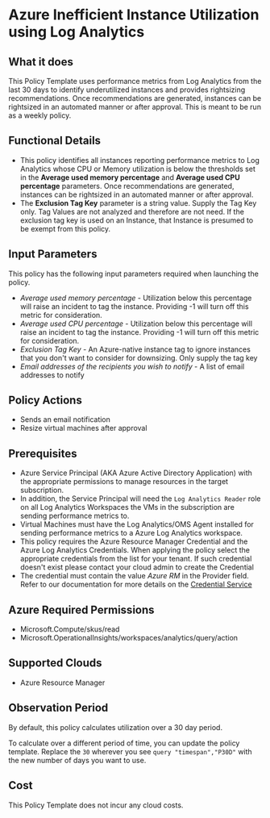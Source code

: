 # Azure Inefficient Instance Utilization using Log Analytics

## What it does

This Policy Template uses performance metrics from Log Analytics from the last 30 days to identify underutilized instances and provides rightsizing recommendations. Once recommendations are generated, instances can be rightsized in an automated manner or after approval. This is meant to be run as a weekly policy.

## Functional Details

- This policy identifies all instances reporting performance metrics to Log Analytics whose CPU or Memory utilization is below the thresholds set in the **Average used memory percentage** and **Average used CPU percentage** parameters. Once recommendations are generated, instances can be rightsized in an automated manner or after approval.
- The **Exclusion Tag Key** parameter is a string value.  Supply the Tag Key only.  Tag Values are not analyzed and therefore are not need.  If the exclusion tag key is used on an Instance, that Instance is presumed to be exempt from this policy.

## Input Parameters

This policy has the following input parameters required when launching the policy.

- *Average used memory percentage* - Utilization below this percentage will raise an incident to tag the instance. Providing -1 will turn off this metric for consideration.
- *Average used CPU percentage* - Utilization below this percentage will raise an incident to tag the instance. Providing -1 will turn off this metric for consideration.
- *Exclusion Tag Key* - An Azure-native instance tag to ignore instances that you don't want to consider for downsizing. Only supply the tag key
- *Email addresses of the recipients you wish to notify* - A list of email addresses to notify

## Policy Actions

- Sends an email notification
- Resize virtual machines after approval

## Prerequisites

- Azure Service Principal (AKA Azure Active Directory Application) with the appropriate permissions to manage resources in the target subscription.
- In addition, the Service Principal will need the `Log Analytics Reader` role on all Log Analytics Workspaces the VMs in the subscription are sending performance metrics to.
- Virtual Machines must have the Log Analytics/OMS Agent installed for sending performance metrics to a Azure Log Analytics workspace.
- This policy requires the Azure Resource Manager Credential and the Azure Log Analytics Credentials. When applying the policy select the appropriate credentials from the list for your tenant. If such credential doesn't exist please contact your cloud admin to create the Credential
- The credential must contain the value *Azure RM* in the Provider field. Refer to our documentation for more details on the [Credential Service](https://docs.rightscale.com/credentials/)

## Azure Required Permissions

- Microsoft.Compute/skus/read
- Microsoft.OperationalInsights/workspaces/analytics/query/action

## Supported Clouds

- Azure Resource Manager

## Observation Period

By default, this policy calculates utilization over a 30 day period.

To calculate over a different period of time, you can update the policy template.
Replace the `30` wherever you see `query "timespan","P30D"` with the new number of days you want to use.

## Cost

This Policy Template does not incur any cloud costs.